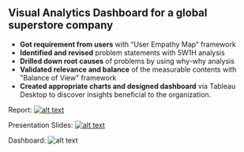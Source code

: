 ## Visual Analytics Dashboard for a global superstore company
*	**Got requirement from users** with “User Empathy Map” framework
*	**Identified and revised** problem statements with 5W1H analysis 
*	**Drilled down root causes** of problems by using why-why analysis
*	**Validated relevance and balance** of the measurable contents with "Balance of View" framework
*	**Created appropriate charts and designed dashboard** via Tableau Desktop to discover insights beneficial to the organization.

Report: [![alt text](https://github.com/teethavattcp/teethavat_port_data/blob/main/img/badge_pdf.gif "Open PDF")](https://drive.google.com/file/d/1507Tc5mlFsjvNOzY-KzNfbbDc0TlaJQZ/view?usp=sharing)

Presentation Slides: [![alt text](https://github.com/teethavattcp/teethavat_port_data/blob/main/img/badge_pdf.gif "Open PDF")](https://drive.google.com/file/d/1Fx0kRqjNmr4VzyCvn9Bf6ycnFpiU3Gdm/view?usp=sharing)

Dashboard: ![alt text](https://github.com/teethavattcp/teethavat_port_data/blob/main/Intern_Proj_DA/01_Visual_Analytics_Dashboard/Intern_01_VA_Dashboard.jpg "VA Dashboard")
